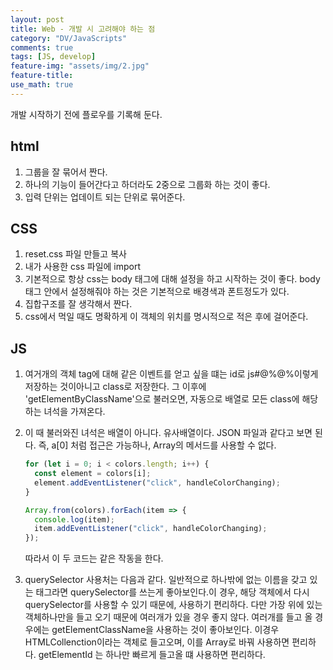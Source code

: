 ```yaml
---
layout: post
title: Web - 개발 시 고려해야 하는 점
category: "DV/JavaScripts"
comments: true
tags: [JS, develop]
feature-img: "assets/img/2.jpg"
feature-title:
use_math: true
---
```


개발 시작하기 전에 플로우를 기록해 둔다.

## html

1. 그룹을 잘 묶어서 짠다.
2. 하나의 기능이 들어간다고 하더라도 2중으로 그룹화 하는 것이 좋다.
3. 입력 단위는 업데이트 되는 단위로 묶어준다.

## CSS

1. reset.css 파일 만들고 복사
2. 내가 사용한 css 파일에 import
3. 기본적으로 항상 css는 body 태그에 대해 설정을 하고 시작하는 것이 좋다. body 태그 안에서 설정해줘야 하는 것은 기본적으로 배경색과 폰트정도가 있다.
4. 집합구조를 잘 생각해서 짠다.
5. css에서 먹일 때도 명확하게 이 객체의 위치를 명시적으로 적은 후에 걸어준다.

## JS

1. 여거개의 객체 tag에 대해 같은 이벤트를 얻고 싶을 떄는 id로 js#@%@%이렇게 저장하는 것이아니고 class로 저장한다. 그 이후에 'getElementByClassName'으로 불러오면, 자동으로 배열로 모든 class에 해당하는 녀석을 가져온다.

2. 이 때 불러와진 녀석은 배열이 아니다. 유사배열이다. JSON 파일과 같다고 보면 된다. 즉, a[0] 처럼 접근은 가능하나, Array의 메서드를 사용할 수 없다.

   ```javascript
   for (let i = 0; i < colors.length; i++) {
     const element = colors[i];
     element.addEventListener("click", handleColorChanging);
   }
   ```

   ```javascript
   Array.from(colors).forEach(item => {
     console.log(item);
     item.addEventListener("click", handleColorChanging);
   });
   ```

   따라서 이 두 코드는 같은 작동을 한다.

3. querySelector 사용처는 다음과 같다. 일반적으로 하나밖에 없는 이름을 갖고 있는 태그라면 querySelector를 쓰는게 좋아보인다.이 경우, 해당 객체에서 다시 querySelector를 사용할 수 있기 때문에, 사용하기 편리하다. 다만 가장 위에 있는 객체하나만을 들고 오기 때문에 여러개가 있을 경우 좋지 않다. 여러개를 들고 올 경우에는 getElementClassName을 사용하는 것이 좋아보인다. 이경우 HTMLCollenction이라는 객체로 들고오며, 이를 Array로 바꿔 사용하면 편리하다. getElementId 는 하나만 빠르게 들고올 떄 사용하면 편리하다.
